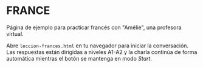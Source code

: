 # FRANCE

Página de ejemplo para practicar francés con "Amélie", una profesora virtual.

Abre `leccion-frances.html` en tu navegador para iniciar la conversación.
Las respuestas están dirigidas a niveles A1-A2 y la charla continúa de forma
automática mientras el botón se mantenga en modo *Start*.
